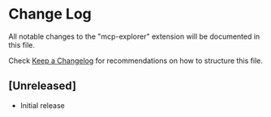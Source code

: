# Change Log

All notable changes to the "mcp-explorer" extension will be documented in this file.

Check [Keep a Changelog](http://keepachangelog.com/) for recommendations on how to structure this file.

## [Unreleased]

- Initial release